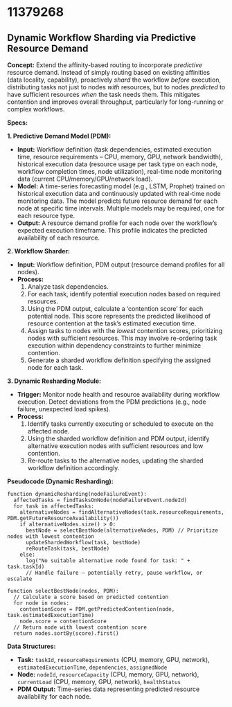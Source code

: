 # 11379268

## Dynamic Workflow Sharding via Predictive Resource Demand

**Concept:** Extend the affinity-based routing to incorporate *predictive* resource demand. Instead of simply routing based on existing affinities (data locality, capability), proactively *shard* the workflow *before* execution, distributing tasks not just to nodes *with* resources, but to nodes *predicted* to have sufficient resources *when* the task needs them. This mitigates contention and improves overall throughput, particularly for long-running or complex workflows.

**Specs:**

**1. Predictive Demand Model (PDM):**

*   **Input:** Workflow definition (task dependencies, estimated execution time, resource requirements – CPU, memory, GPU, network bandwidth), historical execution data (resource usage per task type on each node, workflow completion times, node utilization), real-time node monitoring data (current CPU/memory/GPU/network load).
*   **Model:**  A time-series forecasting model (e.g., LSTM, Prophet) trained on historical execution data and continuously updated with real-time node monitoring data.  The model predicts future resource demand for each node at specific time intervals.  Multiple models may be required, one for each resource type.
*   **Output:** A resource demand profile for each node over the workflow’s expected execution timeframe.  This profile indicates the predicted availability of each resource.

**2. Workflow Sharder:**

*   **Input:** Workflow definition, PDM output (resource demand profiles for all nodes).
*   **Process:**
    1.  Analyze task dependencies.
    2.  For each task, identify potential execution nodes based on required resources.
    3.  Using the PDM output, calculate a ‘contention score’ for each potential node. This score represents the predicted likelihood of resource contention at the task’s estimated execution time.
    4.  Assign tasks to nodes with the *lowest* contention scores, prioritizing nodes with sufficient resources.  This may involve re-ordering task execution within dependency constraints to further minimize contention.
    5.  Generate a sharded workflow definition specifying the assigned node for each task.

**3. Dynamic Resharding Module:**

*   **Trigger:** Monitor node health and resource availability during workflow execution. Detect deviations from the PDM predictions (e.g., node failure, unexpected load spikes).
*   **Process:**
    1.  Identify tasks currently executing or scheduled to execute on the affected node.
    2.  Using the sharded workflow definition and PDM output, identify alternative execution nodes with sufficient resources and low contention.
    3.  Re-route tasks to the alternative nodes, updating the sharded workflow definition accordingly.

**Pseudocode (Dynamic Resharding):**

```
function dynamicResharding(nodeFailureEvent):
  affectedTasks = findTasksOnNode(nodeFailureEvent.nodeId)
  for task in affectedTasks:
    alternativeNodes = findAlternativeNodes(task.resourceRequirements, PDM.getFutureResourceAvailability())
    if alternativeNodes.size() > 0:
      bestNode = selectBestNode(alternativeNodes, PDM) // Prioritize nodes with lowest contention
      updateShardedWorkflow(task, bestNode)
      reRouteTask(task, bestNode)
    else:
      log("No suitable alternative node found for task: " + task.taskId)
      // Handle failure – potentially retry, pause workflow, or escalate

function selectBestNode(nodes, PDM):
  // Calculate a score based on predicted contention
  for node in nodes:
    contentionScore = PDM.getPredictedContention(node, task.estimatedExecutionTime)
    node.score = contentionScore
  // Return node with lowest contention score
  return nodes.sortBy(score).first()
```

**Data Structures:**

*   **Task:**  `taskId`, `resourceRequirements` (CPU, memory, GPU, network), `estimatedExecutionTime`, `dependencies`, `assignedNode`
*   **Node:** `nodeId`, `resourceCapacity` (CPU, memory, GPU, network), `currentLoad` (CPU, memory, GPU, network), `healthStatus`
*   **PDM Output:** Time-series data representing predicted resource availability for each node.
